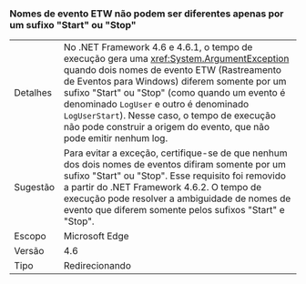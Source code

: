 ### <a name="etw-event-names-cannot-differ-only-by-a-start-or-stop-suffix"></a>Nomes de evento ETW não podem ser diferentes apenas por um sufixo "Start" ou "Stop"

|   |   |
|---|---|
|Detalhes|No .NET Framework 4.6 e 4.6.1, o tempo de execução gera uma <xref:System.ArgumentException> quando dois nomes de evento ETW (Rastreamento de Eventos para Windows) diferem somente por um sufixo &quot;Start&quot; ou &quot;Stop&quot; (como quando um evento é denominado <code>LogUser</code> e outro é denominado <code>LogUserStart</code>). Nesse caso, o tempo de execução não pode construir a origem do evento, que não pode emitir nenhum log.|
|Sugestão|Para evitar a exceção, certifique-se de que nenhum dos dois nomes de eventos difiram somente por um sufixo &quot;Start&quot; ou &quot;Stop&quot;. Esse requisito foi removido a partir do .NET Framework 4.6.2. O tempo de execução pode resolver a ambiguidade de nomes de evento que diferem somente pelos sufixos &quot;Start&quot; e &quot;Stop&quot;.|
|Escopo|Microsoft Edge|
|Versão|4.6|
|Tipo|Redirecionando|

